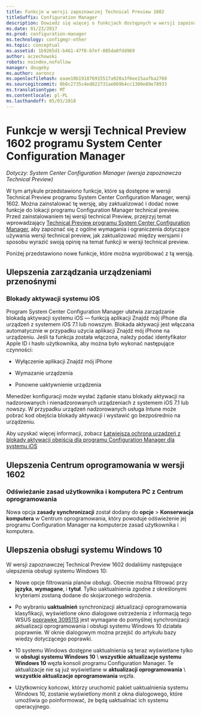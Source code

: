 ```yaml
---
title: Funkcje w wersji zapoznawczej Technical Preview 1602
titleSuffix: Configuration Manager
description: Dowiedz się więcej o funkcjach dostępnych w wersji zapoznawczej Technical Preview programu System Center Configuration Manager, wersji 1602.
ms.date: 01/23/2017
ms.prod: configuration-manager
ms.technology: configmgr-other
ms.topic: conceptual
ms.assetid: 1b9265d1-b461-47f8-b7ef-885da0fdd969
author: aczechowski
robots: noindex,nofollow
manager: dougeby
ms.author: aaroncz
ms.openlocfilehash: eaae10b191876915517a928a3f6ee15aafba2760
ms.sourcegitcommit: 0b0c2735c4ed822731ae069b4cc1380e89e78933
ms.translationtype: MT
ms.contentlocale: pl-PL
ms.lasthandoff: 05/03/2018
---
```

# <a name="capabilities-in-technical-preview-1602-for-system-center-configuration-manager"></a>Funkcje w wersji Technical Preview 1602 programu System Center Configuration Manager

*Dotyczy: System Center Configuration Manager (wersja zapoznawcza Technical Preview)*

W tym artykule przedstawiono funkcje, które są dostępne w wersji Technical Preview programu System Center Configuration Manager, wersji 1602. Można zainstalować tę wersję, aby zaktualizować i dodać nowe funkcje do lokacji programu Configuration Manager technical preview. Przed zainstalowaniem tej wersji technical Preview, przejrzyj temat wprowadzający [Technical Preview programu System Center Configuration Manager](../../core/get-started/technical-preview.md), aby zapoznać się z ogólne wymagania i ograniczenia dotyczące używania wersji technical preview, jak zaktualizować między wersjami i sposobu wyrazić swoją opinię na temat funkcji w wersji technical preview.  

 Poniżej przedstawiono nowe funkcje, które można wypróbować z tą wersją.  

##  <a name="BKMK_MDM"></a> Ulepszenia zarządzania urządzeniami przenośnymi  

### <a name="ios-activation-lock"></a>Blokady aktywacji systemu iOS  
 Program System Center Configuration Manager ułatwia zarządzanie blokadą aktywacji systemu iOS — funkcją aplikacji Znajdź mój iPhone dla urządzeń z systemem iOS 7.1 lub nowszym. Blokada aktywacji jest włączana automatycznie w przypadku użycia aplikacji Znajdź mój iPhone na urządzeniu. Jeśli ta funkcja została włączona, należy podać identyfikator Apple ID i hasło użytkownika, aby można było wykonać następujące czynności:  

-   Wyłączenie aplikacji Znajdź mój iPhone  

-   Wymazanie urządzenia  

-   Ponowne uaktywnienie urządzenia  

 Menedżer konfiguracji może wysłać żądanie stanu blokady aktywacji na nadzorowanych i nienadzorowanych urządzeniach z systemem iOS 7.1 lub nowszy. W przypadku urządzeń nadzorowanych usługa Intune może pobrać kod obejścia blokady aktywacji i wystawić go bezpośrednio na urządzeniu.  

 Aby uzyskać więcej informacji, zobacz [Łatwiejsza ochrona urządzeń z blokady aktywacji obejścia dla programu Configuration Manager dla systemu iOS](/sccm/mdm/deploy-use/manage-ios-activation-lock)  

##  <a name="BKMK_SC1601"></a> Ulepszenia Centrum oprogramowania w wersji 1602  

### <a name="refresh-pc-machine-and-user-policy-from-software-center"></a>Odświeżanie zasad użytkownika i komputera PC z Centrum oprogramowania  
 Nowa opcja **zasady synchronizacji** został dodany do **opcje** > **Konserwacja komputera** w Centrum oprogramowania, który powoduje odświeżenie jej programu Configuration Manager na komputerze zasad użytkownika i komputera.  

##  <a name="BKMK_Win10Servicing"></a> Ulepszenia obsługi systemu Windows 10  
 W wersji zapoznawczej Technical Preview 1602 dodaliśmy następujące ulepszenia obsługi systemu Windows 10:  

-   Nowe opcje filtrowania planów obsługi.  Obecnie można filtrować przy **języka**, **wymagane**, i **tytuł**. Tylko uaktualnienia zgodne z określonymi kryteriami zostaną dodane do skojarzonego wdrożenia.  

-   Po wybraniu **uaktualnień** synchronizacji aktualizacji oprogramowania klasyfikacji, wyświetlone okno dialogowe ostrzeżenia z informacją tego WSUS [poprawkę 3095113](https://support.microsoft.com/kb/3095113) jest wymagane do pomyślnej synchronizacji aktualizacji oprogramowania i obsługi systemu Windows 10 działała poprawnie.  W oknie dialogowym można przejść do artykułu bazy wiedzy dotyczącego poprawki.  

-   10 systemu Windows dostępne uaktualnienia są teraz wyświetlane tylko w **obsługi systemu Windows 10** \ **wszystkie aktualizacje systemu Windows 10** węzła konsoli programu Configuration Manager. Te aktualizacje nie są już wyświetlane w **aktualizacji oprogramowania** \ **wszystkie aktualizacje oprogramowania** węzła.  

-   Użytkownicy końcowi, którzy uruchomić pakiet uaktualnienia systemu Windows 10, zostanie wyświetlony monit z okna dialogowego, które umożliwia go poinformować, że będą uaktualniać ich systemu operacyjnego.  
